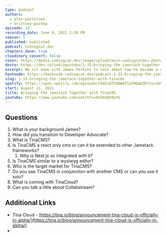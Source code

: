 ```yaml
---
type: podcast
authors:
  - alex-patterson
  - brittney-postma
episode: 33
recording_date: June 9, 2021 1:30 PM
season: 1
published: published
podcast: CodingCat.dev
chapters_done: true
cloudinary_convert: false
cover: https://media.codingcat.dev/image/upload/main-codingcatdev-photo/inv64frx9p0i8jm5awzp.png
devto: https://dev.to/codingcatdev/1-33-bringing-the-jamstack-together-with-tinacms-2m20
excerpt: We sit down with James Perkins to talk about how he became a developer advocate. Then we talk about how TinaCMS is changing the way we think about editing in the Jamstack.
hashnode: https://hashnode.codingcat.dev/podcast-1-33-bringing-the-jamstack-together-with-tinacms
slug: 1-33-bringing-the-jamstack-together-with-tinacms
spotify: https://open.spotify.com/episode/5fmSi07Y9OWAT1afHQaK3R?si=JmVzJ9htRAmydW-7lNGERQ
start: August 11, 2021
title: Bringing the Jamstack Together with TinaCMS
youtube: https://www.youtube.com/watch?v=5m3kbQh9yYU
---
```


## Questions

1. What is your background James?
2. How did you transition to Developer Advocate?
3. What is TinaCMS?
4. Is TinaCMS a react only cms or can it be extended to other Jamstack frameworks?
   1. Why is Next.js so integrated with it?
5. Is TinaCMS similar to a wysiwyg editor?
6. Who is the target market for TinaCMS?
7. Do you use TinaCMS in conjunction with another CMS or can you use it solo?
8. What is coming with TinaCloud?
9. Can you talk a little about Collabstream?

## Additional Links

- Tina Cloud - [https://tina.io/blog/announcement-tina-cloud-is-officially-in-alpha/](https://tina.io/blog/announcement-tina-cloud-is-officially-in-alpha/)
-
